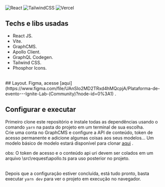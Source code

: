 
![React](https://img.shields.io/badge/react-%2320232a.svg?style=for-the-badge&logo=react&logoColor=%2361DAFB)
![TailwindCSS](https://img.shields.io/badge/tailwindcss-%2338B2AC.svg?style=for-the-badge&logo=tailwind-css&logoColor=white)
![Vercel](https://img.shields.io/badge/vercel-%23000000.svg?style=for-the-badge&logo=vercel&logoColor=white)

## Techs e libs usadas

- React JS.
- Vite.
- GraphCMS.
- Apollo Client.
- GraphQL Codegen.
- Tailwind CSS.
- Phosphor Icons.
<br/>
## Layout.
Figma, acesse [aqui](https://www.figma.com/file/UAnSIo2MD2TRxd4hMQcpjA/Plataforma-de-evento---Ignite-Lab-(Community)?node-id=0%3A1) .<br/>

## Configurar e executar

Primeiro clone este repositório e instale todas as dependências usando o comando `yarn` na pasta do projeto em um terminal de sua escolha.
<br/>
Crie uma conta no GraphCMS e configure a API de conteúdo, token de acesso permanente e adicione algumas coisas aos seus modelos... Um modelo básico de modelo estará disponível para clonar [aqui](https://app.graphcms.com/clone/3ee1de4a2d064069a7a6424f449b1197?name=Ignite%20Lab%2002) .<br/>

obs: O token de acesso e o conteúdo api uri devem ser colados em um arquivo \src\request\apollo.ts para uso posterior no projeto.

<br/>Depois que a configuração estiver concluída, está tudo pronto, basta executar `yarn dev` para ver o projeto em execução no navegador.<br/>
